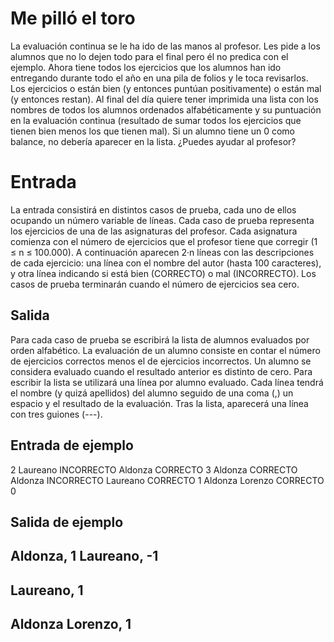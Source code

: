 # Me pilló el toro

La evaluación continua se le ha ido de las manos al profesor. Les pide a los alumnos que no lo dejen todo para el final
pero él no predica con el ejemplo. Ahora tiene todos los ejercicios que los alumnos han ido entregando durante todo el
año en una pila de folios y le toca revisarlos. Los ejercicios o
están bien (y entonces puntúan positivamente) o están mal
(y entonces restan).
Al final del día quiere tener imprimida una lista con los nombres de todos los alumnos ordenados alfabéticamente y su
puntuación en la evaluación continua (resultado de sumar
todos los ejercicios que tienen bien menos los que tienen
mal). Si un alumno tiene un 0 como balance, no debería aparecer en la lista.
¿Puedes ayudar al profesor?

# Entrada
La entrada consistirá en distintos casos de prueba, cada uno de ellos ocupando un número
variable de líneas.
Cada caso de prueba representa los ejercicios de una de las asignaturas del profesor. Cada asignatura comienza con el número de ejercicios que el profesor tiene que corregir
(1 ≤ n ≤ 100.000). A continuación aparecen 2·n líneas con las descripciones de cada ejercicio: una línea con el nombre del autor (hasta 100 caracteres), y otra línea indicando si está
bien (CORRECTO) o mal (INCORRECTO).
Los casos de prueba terminarán cuando el número de ejercicios sea cero.

## Salida
Para cada caso de prueba se escribirá la lista de alumnos evaluados por orden alfabético.
La evaluación de un alumno consiste en contar el número de ejercicios correctos menos
el de ejercicios incorrectos. Un alumno se considera evaluado cuando el resultado anterior
es distinto de cero.
Para escribir la lista se utilizará una línea por alumno evaluado. Cada línea tendrá el nombre
(y quizá apellidos) del alumno seguido de una coma (,) un espacio y el resultado de la
evaluación. Tras la lista, aparecerá una línea con tres guiones (---).

## Entrada de ejemplo
2
Laureano
INCORRECTO
Aldonza
CORRECTO
3
Aldonza
CORRECTO
Aldonza
INCORRECTO
Laureano
CORRECTO
1
Aldonza Lorenzo
CORRECTO
0

## Salida de ejemplo
Aldonza, 1
Laureano, -1
---
Laureano, 1
---
Aldonza Lorenzo, 1
---